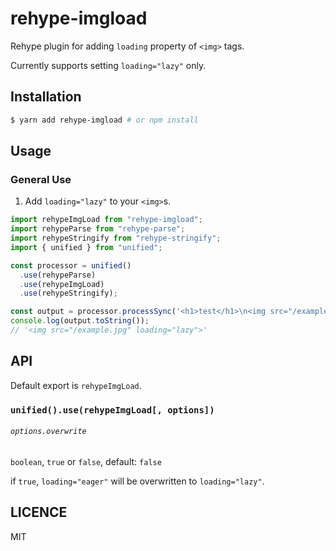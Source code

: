 # rehype-imgload

Rehype plugin for adding `loading` property of `<img>` tags.

Currently supports setting `loading="lazy"` only.

## Installation

```bash
$ yarn add rehype-imgload # or npm install
```

## Usage

### General Use

1. Add `loading="lazy"` to your `<img>`s.

```javascript
import rehypeImgLoad from "rehype-imgload";
import rehypeParse from "rehype-parse";
import rehypeStringify from "rehype-stringify";
import { unified } from "unified";

const processor = unified()
  .use(rehypeParse)
  .use(rehypeImgLoad)
  .use(rehypeStringify);

const output = processor.processSync('<h1>test</h1>\n<img src="/example.jpg">');
console.log(output.toString());
// '<img src="/example.jpg" loading="lazy">'
```

## API

Default export is `rehypeImgLoad`.

### `unified().use(rehypeImgLoad[, options])`

###### `options.overwrite`

`boolean`, `true` or `false`, default: `false`

if `true`, `loading="eager"` will be overwritten to `loading="lazy"`.

## LICENCE

MIT
